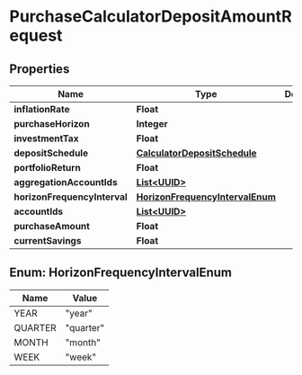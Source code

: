 
# PurchaseCalculatorDepositAmountRequest

## Properties
Name | Type | Description | Notes
------------ | ------------- | ------------- | -------------
**inflationRate** | **Float** |  |  [optional]
**purchaseHorizon** | **Integer** |  | 
**investmentTax** | **Float** |  |  [optional]
**depositSchedule** | [**CalculatorDepositSchedule**](CalculatorDepositSchedule.md) |  |  [optional]
**portfolioReturn** | **Float** |  | 
**aggregationAccountIds** | [**List&lt;UUID&gt;**](UUID.md) |  |  [optional]
**horizonFrequencyInterval** | [**HorizonFrequencyIntervalEnum**](#HorizonFrequencyIntervalEnum) |  |  [optional]
**accountIds** | [**List&lt;UUID&gt;**](UUID.md) |  |  [optional]
**purchaseAmount** | **Float** |  | 
**currentSavings** | **Float** |  |  [optional]


<a name="HorizonFrequencyIntervalEnum"></a>
## Enum: HorizonFrequencyIntervalEnum
Name | Value
---- | -----
YEAR | &quot;year&quot;
QUARTER | &quot;quarter&quot;
MONTH | &quot;month&quot;
WEEK | &quot;week&quot;



